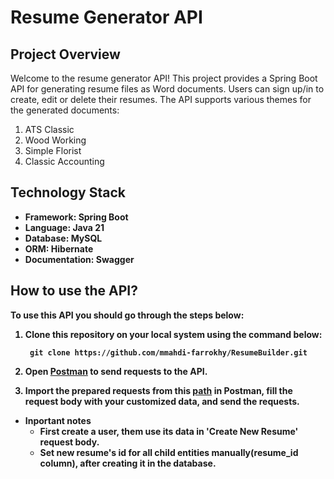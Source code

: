 # Resume Generator API
## Project Overview
Welcome to the resume generator API!
This project provides a Spring Boot API for generating resume files as Word documents. Users can sign up/in to create, edit or delete their resumes.
The API supports various themes for the generated documents:
  1. ATS Classic
  2. Wood Working
  3. Simple Florist
  4. Classic Accounting

## Technology Stack
* <strong>Framework<strong>: Spring Boot
* <strong>Language<strong>: Java 21
* <strong>Database<strong>: MySQL
* <strong>ORM<strong>: Hibernate
* <strong>Documentation<strong>: Swagger

## How to use the API?
To use this API you should go through the steps below:
1. Clone this repository on your local system using the command below:

    ``` git clone https://github.com/mmahdi-farrokhy/ResumeBuilder.git```

3. Open [Postman](https://dl.pstmn.io/download/latest/win64) to send requests to the API.
4. Import the prepared requests from this [path](https://github.com/mmahdi-farrokhy/ResumeBuilder/blob/main/Postman%20Request%20Collection.json) in Postman, fill the request body with your customized data, and send the requests.
  * Inportant notes
    * First create a user, them use its data in 'Create New Resume' request body.
    * Set new resume's id for all child entities manually(resume_id column), after creating it in the database.
